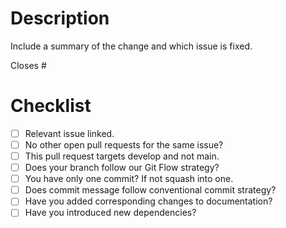 # Description

Include a summary of the change and which issue is fixed.

Closes #

# Checklist
- [ ] Relevant issue linked.
- [ ] No other open pull requests for the same issue?
- [ ] This pull request targets develop and not main.
- [ ] Does your branch follow our Git Flow strategy?
- [ ] You have only one commit? If not squash into one.
- [ ] Does commit message follow conventional commit strategy?
- [ ] Have you added corresponding changes to documentation?
- [ ] Have you introduced new dependencies?
